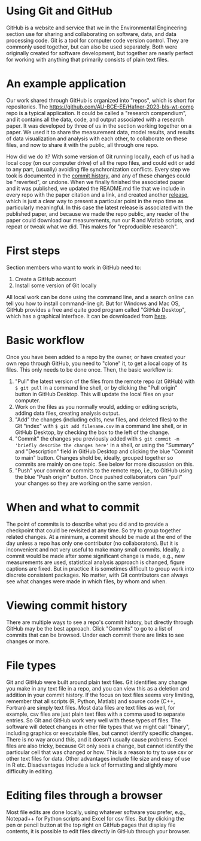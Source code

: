 # Using Git and GitHub
GitHub is a website and service that we in the Environmental Engineering section use for sharing and collaborating on software, data, and data processing code.
Git is a tool for computer code version control.
They are commonly used together, but can also be used separately.
Both were originally created for software development, but together are nearly perfect for working with anything that primarily consists of plain text files.

# An example application
Our work shared through GitHub is organized into "repos", which is short for repositories.
The <https://github.com/AU-BCE-EE/Hafner-2023-bls-wt-comp> repo is a typical application.
It could be called a "research compendium", and it contains all the data, code, and output associated with a research paper.
It was developed by three of us in the section working together on a paper.
We used it to share the measurement data, model results, and results of data visualization and analysis with each other, to collaborate on these files, and now to share it with the public, all through one repo.

How did we do it?
With some version of Git running locally, each of us had a local copy (on our computer drive) of all the repo files, and could edit or add to any part, (usually) avoiding file synchronization conflicts.
Every step we took is documented in the [commit history](https://github.com/AU-BCE-EE/Hafner-2023-bls-wt-comp/commits/main/), and any of these changes could be "reverted", or undone.
When we finally finished the associated paper and it was published, we updated the README.md file that we include in every repo with the paper citation and a link, and created another [release](https://github.com/AU-BCE-EE/Hafner-2023-bls-wt-comp/releases), which is just a clear way to present a particular point in the repo time as particularly meaningful.
In this case the latest release is associated with the published paper, and because we made the repo public, any reader of the paper could download our measurements, run our R and Matlab scripts, and repeat or tweak what we did.
This makes for "reproducible research".

# First steps
Section members who want to work in GitHub need to:

1. Create a GitHub account
2. Install some version of Git locally

All local work can be done using the command line, and a search online can tell you how to install command-line git.
But for Windows and Mac OS, GitHub provides a free and quite good program called "GitHub Desktop", which has a graphical interface.
It can be downloaded from [here](https://desktop.github.com/).

# Basic workflow
Once you have been added to a repo by the owner, or have created your own repo through GitHub, you need to "clone" it, to get a local copy of its files.
This only needs to be done once.
Then, the basic workflow is:

1. "Pull" the latest version of the files from the remote repo (at GitHub) with `$ git pull` in a command line shell, or by clicking the "Pull origin" button in GitHub Desktop. This will update the local files on your computer.
2. Work on the files as you normally would, adding or editing scripts, adding data files, creating analysis output.
3. "Add" the changes (including edits, new files, and deleted files) to the Git "index" with `$ git add filename.csv` in a command line shell, or in GitHub Desktop, by checking the box to the left of the change. 
4. "Commit" the changes you previously added with `$ git commit -m 'briefly describe the changes here'` in a shell, or using the "Summary" and "Description" field in GitHub Desktop and clicking the blue "Commit to main" button. Changes shold be, ideally, grouped together so commits are mainly on one topic. See below for more discussion on this.
5. "Push" your commit or commits to the remote repo, i.e., to GitHub using the blue "Push origin" button. Once pushed collaborators can "pull" your changes so they are working on the same version.

# When and what to commit
The point of commits is to describe what you did and to provide a checkpoint that could be revisited at any time.
So try to group together related changes.
At a minimum, a commit should be made at the end of the day unless a repo has only one contributor (no collaborators).
But it is inconvenient and not very useful to make many small commits.
Ideally, a commit would be made after some significant change is made, e.g., new measurements are used, statistical analysis approach is changed, figure captions are fixed.
But in practice it is sometimes difficult to group work into discrete consistent packages.
No matter, with Git contributors can always see what changes were made in which files, by whom and when.

# Viewing commit history
There are multiple ways to see a repo's commit history, but directly through GitHub may be the best approach.
Click "Commits" to go to a list of commits that can be browsed.
Under each commit there are links to see changes or more.

# File types
Git and GitHub were built around plain text files.
Git identifies any change you make in any text file in a repo, and you can view this as a deletion and addition in your commit history.
If the focus on text files seems very limiting, remember that all scripts (R, Python, Matlab) and source code (C++, Fortran) are simply text files.
Most data files are text files as well, for example, csv files are just plain text files with a comma used to separate entries.
So Git and GitHub work very well with these types of files.
The software will detect changes in other file types that we might call "binary", including graphics or executable files, but cannot identify specific changes.
There is no way around this, and it doesn't usually cause problems.
Excel files are also tricky, because Git only sees a change, but cannot identify the particular cell that was changed or how.
This is a reason to try to use csv or other text files for data.
Other advantages include file size and easy of use in R etc.
Disadvantages include a lack of formatting and slightly more difficulty in editing.

# Editing files through a browser
Most file edits are done locally, using whatever software you prefer, e.g., Notepad++ for Python scripts and Excel for csv files.
But by clicking the pen or pencil button at the top right on GitHub pages that display file contents, it is possible to edit files directly in GitHub through your browser.
